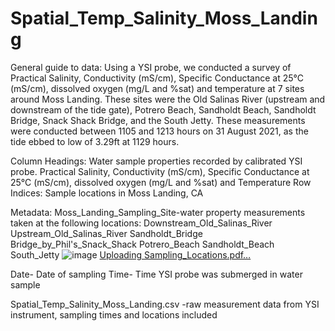 # Spatial_Temp_Salinity_Moss_Landing
General guide to data: 
Using a YSI probe, we conducted a survey of Practical Salinity, Conductivity (mS/cm), Specific Conductance at 25°C (mS/cm), dissolved oxygen (mg/L and %sat) and temperature at 7 sites around Moss Landing. These sites were the Old Salinas River (upstream and downstream of the tide gate), Potrero Beach, Sandholdt Beach, Sandholdt Bridge, Snack Shack Bridge, and the South Jetty. These measurements were conducted between 1105 and 1213 hours on 31 August 2021, as the tide ebbed to low of 3.29ft at 1129 hours.

Column Headings: Water sample properties recorded by calibrated YSI probe. Practical Salinity, Conductivity (mS/cm), Specific Conductance at 25°C (mS/cm), dissolved oxygen (mg/L and %sat) and Temperature
 Row Indices: Sample locations in Moss Landing, CA

Metadata:
Moss_Landing_Sampling_Site-water property measurements taken at the following locations:
Downstream_Old_Salinas_River
Upstream_Old_Salinas_River
Sandholdt_Bridge
Bridge_by_Phil's_Snack_Shack
Potrero_Beach 
Sandholdt_Beach
South_Jetty
![image](https://user-images.githubusercontent.com/47159979/133185860-9b4ae05f-995e-488b-88e7-c942cd9fa823.png)
[Uploading Sampling_Locations.pdf…]()

Date- Date of sampling
Time- Time YSI probe was submerged in water sample

Spatial_Temp_Salinity_Moss_Landing.csv
-raw measurement data from YSI instrument, sampling times and locations included


